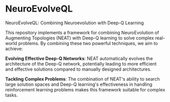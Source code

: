 # NeuroEvolveQL
NeuroEvolveQL: Combining Neuroevolution with Deep-Q Learning

This repository implements a framework for combining NeuroEvolution of Augmenting Topologies (NEAT) with Deep-Q learning to solve complex real-world problems. By combining these two powerful techniques, we aim to achieve:

**Evolving Effective Deep-Q Networks**: NEAT automatically evolves the architecture of the Deep-Q network, potentially leading to more efficient and effective solutions compared to manually designed architectures.

**Tackling Complex Problems**: The combination of NEAT's ability to search large solution spaces and Deep-Q learning's effectiveness in handling reinforcement learning problems makes this framework suitable for complex tasks.
